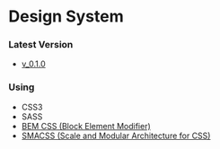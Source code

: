 # Design System #

### Latest Version ### 
* [v_0.1.0](./releases/v_0.1.0.md)

### Using ###
* CSS3
* SASS
* [BEM CSS (Block Element Modifier)](http://getbem.com/introduction/)
* [SMACSS (Scale and Modular Architecture for CSS)](http://smacss.com/)